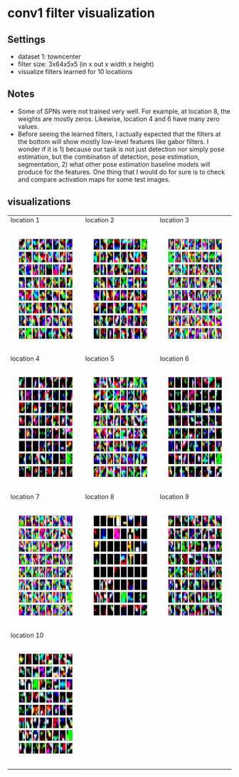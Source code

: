 # conv1 filter visualization 

## Settings
- dataset 1: towncenter
- filter size: 3x64x5x5 (in x out x width x height)
- visualize filters learned for 10 locations 

## Notes
- Some of SPNs were not trained very well. For example, at location 8, the weights are mostly zeros. Likewise, location 4 and 6 have many zero values. 
- Before seeing the learned filters, I actually expected that the filters at the bottom will show mostly low-level features like gabor filters. I wonder if it is 1) because our task is not just detection nor simply pose estimation, but the combination of detection, pose estimation, segmentation, 2) what other pose estimation baseline models will produce for the features. One thing that I would do for sure is to check and compare activation maps for some test images.  


## visualizations
<table>
    <tr> 
        <td> location 1 </td>
        <td> location 2 </td>
        <td> location 3 </td>
    </tr>
    <tr>
        <td> <img src="visualize_filters/conv1_results/conv1_weights_loc1.png" height="280"> </td>
        <td> <img src="visualize_filters/conv1_results/conv1_weights_loc2.png" height="280"> </td>
        <td> <img src="visualize_filters/conv1_results/conv1_weights_loc3.png" height="280"> </td>
    </tr>
    <tr> 
        <td> location 4 </td>
        <td> location 5 </td>
        <td> location 6 </td>
    </tr>
    <tr>
        <td> <img src="visualize_filters/conv1_results/conv1_weights_loc4.png" height="280"> </td>
        <td> <img src="visualize_filters/conv1_results/conv1_weights_loc5.png" height="280"> </td>
        <td> <img src="visualize_filters/conv1_results/conv1_weights_loc6.png" height="280"> </td>
    </tr>
    <tr> 
        <td> location 7 </td>
        <td> location 8 </td>
        <td> location 9 </td>
    </tr>
    <tr>
        <td> <img src="visualize_filters/conv1_results/conv1_weights_loc7.png" height="280"> </td>
        <td> <img src="visualize_filters/conv1_results/conv1_weights_loc8.png" height="280"> </td>
        <td> <img src="visualize_filters/conv1_results/conv1_weights_loc9.png" height="280">
    </tr>
    <tr> 
        <td> location 10 </td>
    </tr>
    <tr>
        <td> <img src="visualize_filters/conv1_results/conv1_weights_loc10.png" height="280"> </td>
    </tr>
</table>


